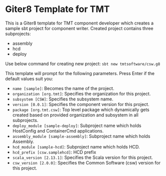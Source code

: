 # Giter8 Template for TMT

This is a Giter8 template for TMT component developer which creates a sample sbt project for component writer.
Created project contains three subprojects:

- assembly
- hcd
- deploy

Use below command for creating new project:
`sbt new tmtsoftware/csw.g8`

This template will prompt for the following parameters. Press Enter if the default values suit you:

- `name [sample]`: Becomes the name of the project.
- `organization [org.tmt]`: Specifies the organization for this project.
- `subsystem [CSW]`: Specifies the subsystem name.
- `version [0.0.1]`: Specifies the component version for this project.
- `package [org.tmt.csw]`: Top level package which dynamically gets created based on provided organization and subsystem in all subprojects.
- `deploy_module [sample-deploy]`: Subproject name which holds HostConfig and ContainerCmd applications.
- `assembly_module [sample-assembly]`: Subproject name which holds Assembly.
- `hcd_module [sample-hcd]`: Subproject name which holds HCD.
- `hcd_prefix [csw.samplehcd]`: HCD prefix
- `scala_version [2.13.1]`: Specifies the Scala version for this project.
- `csw_version [2.0.0]`: Specifies the Common Software (csw) version for this project.
